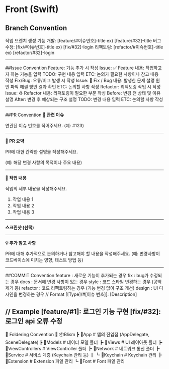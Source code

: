 # Front (Swift)

## Branch Convention
작업 브랜치 생성
기능 개발: [feature/#이슈번호]-title
ex) [feature/#32]-title
버그 수정: [fix/#이슈번호]-title
ex) [fix/#32]-login
리팩토링: [refactor/#이슈번호]-title
ex) [refactor/#32]-login

-----------------------------------------------
##Issue Convention
Feature: 기능 추가 시 작성
Issue: ✅ Feature
내용: 작업하고자 하는 기능을 입력
TODO:
 구현 내용 입력
ETC: 논의가 필요한 사항이나 참고 내용 작성
Fix/Bug: 오류/버그 발생 시 작성
Issue: 🐞 Fix / Bug
내용: 발생한 문제 설명
원인 파악
해결 방안
결과 확인
ETC: 논의할 사항 작성
Refactor: 리팩토링 작업 시 작성
Issue: ♻️ Refactor
내용: 리팩토링이 필요한 부분 작성
Before: 변경 전 상태 및 이유 설명
After: 변경 후 예상되는 구조 설명
TODO:
 변경 내용 입력
ETC: 논의할 사항 작성

-----------------------------------------------------
##PR Convention
**🔗 관련 이슈**

연관된 이슈 번호를 적어주세요. (예: #123)

---

**📌 PR 요약**

PR에 대한 간략한 설명을 작성해주세요.

(예: 해당 변경 사항의 목적이나 주요 내용)

---

**📑 작업 내용**

작업의 세부 내용을 작성해주세요.

1. 작업 내용 1
2. 작업 내용 2
3. 작업 내용 3

---

**스크린샷 (선택)**

---

**💡 추가 참고 사항**

PR에 대해 추가적으로 논의하거나 참고해야 할 내용을 작성해주세요. 
(예: 변경사항이 코드베이스에 미치는 영향, 테스트 방법 등)

-----------------------------------------------------------
##COMMIT Convention
feature : 새로운 기능이 추가되는 경우
fix : bug가 수정되는 경우
docs : 문서에 변경 사항이 있는 경우
style : 코드 스타일 변경하는 경우 (공백 제거 등)
refactor : 코드 리팩토링하는 경우 (기능 변경 없이 구조 개선)
design : UI 디자인을 변경하는 경우
// Format
[[Type]/#[이슈 번호]]: [Description]

// Example
[feature/#1]: 로그인 기능 구현
[fix/#32]: 로그인 api 오류 수정
-----------------------------------------

📁 Foldering Convention 📁
📦Blism
┣ 📂App                    # 앱의 진입점 (AppDelegate, SceneDelegate)
┣ 📂Models                 # 데이터 모델 폴더
┣ 📂Views                  # UI 레이아웃 폴더
┣ 📂ViewControllers        # ViewController 폴더
┣ 📂Network                # 네트워크 통신 폴더
┣ 📂Service                # 서비스 계층 (Keychain 관리 등)
┃ ┗ 📂Keychain             # Keychain 관리
┣ 📂Extension              # Extension 파일 관리
┗ 📂Font                   # Font 파일 관리
